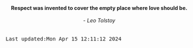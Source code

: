 
<div align="center"><b><span>Respect was invented to cover the empty place where love should be.</span></b><br><br><i> - Leo Tolstoy</i></div>
<br><br><kbd>Last updated:Mon Apr 15 12:11:12 2024</kbd>